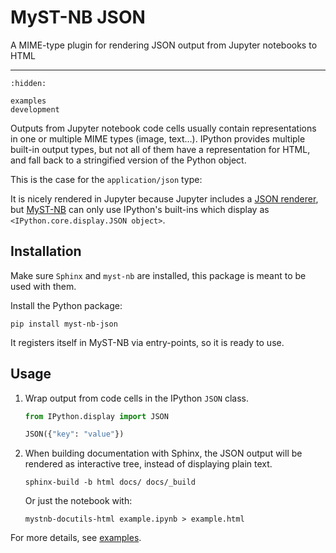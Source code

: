 # MyST-NB JSON

A MIME-type plugin for rendering JSON output from Jupyter notebooks to HTML

______________________________________________________________________

```{toctree}
:hidden:

examples
development
```

Outputs from Jupyter notebook code cells usually contain representations in one or multiple MIME
types (image, text…). IPython provides multiple built-in output types, but not all of them
have a representation for HTML, and fall back to a stringified version of the Python object.

This is the case for the `application/json` type:

It is nicely rendered in Jupyter because Jupyter includes a
[JSON renderer](https://github.com/jupyterlab/jupyterlab/tree/7909745d075aceb0cf1099ad53a3174e92b575ae/packages/json-extension),
but [MyST-NB](https://myst-nb.readthedocs.io) can only use IPython's built-ins which display as
`<IPython.core.display.JSON object>`.

## Installation

Make sure `Sphinx` and `myst-nb` are installed, this package is meant to be used with them.

Install the Python package:

```shell
pip install myst-nb-json
```

It registers itself in MyST-NB via entry-points, so it is ready to use.

## Usage

1. Wrap output from code cells in the IPython `JSON` class.

   ```python
   from IPython.display import JSON

   JSON({"key": "value"})
   ```

2. When building documentation with Sphinx, the JSON output will be rendered as interactive tree,
   instead of displaying plain text.

   ```shell
   sphinx-build -b html docs/ docs/_build
   ```

   Or just the notebook with:

   ```shell
   mystnb-docutils-html example.ipynb > example.html
   ```

For more details, see [examples](./examples.ipynb).
